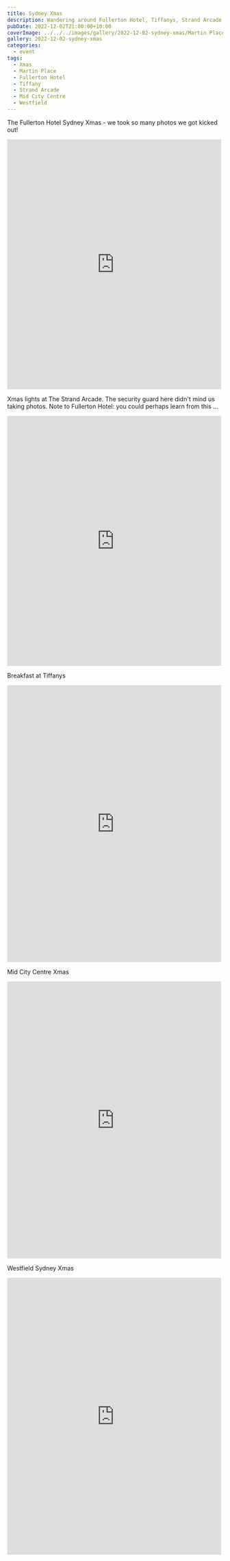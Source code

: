 ```yaml
---
title: Sydney Xmas
description: Wandering around Fullerton Hotel, Tiffanys, Strand Arcade, Mid City Centre and Westfield
pubDate: 2022-12-02T21:00:00+10:00
coverImage: ../../../images/gallery/2022-12-02-sydney-xmas/Martin Place (1).jpeg
gallery: 2022-12-02-sydney-xmas
categories:
  - event
tags:
  - Xmas
  - Martin Place
  - Fullerton Hotel
  - Tiffany
  - Strand Arcade
  - Mid City Centre
  - Westfield
---
```


The Fullerton Hotel Sydney Xmas - we took so many photos we got kicked out!

<iframe src="https://www.facebook.com/plugins/post.php?href=https%3A%2F%2Fwww.facebook.com%2Fchris1.tham%2Fposts%2Fpfbid02FuHgAeSsrU8eMMY6CKJ3334rh68m6i7F6FdvCKvXDcjx36Bz4K8ay3oYdoWNULBdl&show_text=true&width=500" width="500" height="582" style="border:none;overflow:hidden" scrolling="no" frameborder="0" allowfullscreen="true" allow="autoplay; clipboard-write; encrypted-media; picture-in-picture; web-share"></iframe>

Xmas lights at The Strand Arcade. The security guard here didn't mind us taking photos. Note to Fullerton Hotel: you could perhaps learn from this ...

<iframe src="https://www.facebook.com/plugins/post.php?href=https%3A%2F%2Fwww.facebook.com%2Fchris1.tham%2Fposts%2Fpfbid02H8PCwM94P7ipvCQu538KxLSQSsiu3Kq1T4ay8t4Fuqwf6NWMwsRhFwdC1HmMbKCQl&show_text=true&width=500" width="500" height="582" style="border:none;overflow:hidden" scrolling="no" frameborder="0" allowfullscreen="true" allow="autoplay; clipboard-write; encrypted-media; picture-in-picture; web-share"></iframe>

Breakfast at Tiffanys

<iframe src="https://www.facebook.com/plugins/post.php?href=https%3A%2F%2Fwww.facebook.com%2Fchris1.tham%2Fposts%2Fpfbid05KRGtfyrvHrFvrVMbJzEBCdU4Btb99aod72DemHdDXtAXd8zNNQfcwNJUqfbPhbcl&show_text=true&width=500" width="500" height="645" style="border:none;overflow:hidden" scrolling="no" frameborder="0" allowfullscreen="true" allow="autoplay; clipboard-write; encrypted-media; picture-in-picture; web-share"></iframe>

Mid City Centre Xmas

<iframe src="https://www.facebook.com/plugins/post.php?href=https%3A%2F%2Fwww.facebook.com%2Fchris1.tham%2Fposts%2Fpfbid02oygYF6MedTfCbhfHrfPS4TnjcXf54nXbrUwJdL4PnSanoYbAV8J2o9AEH3symTVtl&show_text=true&width=500" width="500" height="645" style="border:none;overflow:hidden" scrolling="no" frameborder="0" allowfullscreen="true" allow="autoplay; clipboard-write; encrypted-media; picture-in-picture; web-share"></iframe>

Westfield Sydney Xmas

<iframe src="https://www.facebook.com/plugins/post.php?href=https%3A%2F%2Fwww.facebook.com%2Fchris1.tham%2Fposts%2Fpfbid0pfDYrSq8HxJGML4XNksSp96TMMZSH6WM8azCMJw5C4AmYwjT4KCgjtFy4doBSMwcl&show_text=true&width=500" width="500" height="645" style="border:none;overflow:hidden" scrolling="no" frameborder="0" allowfullscreen="true" allow="autoplay; clipboard-write; encrypted-media; picture-in-picture; web-share"></iframe>
